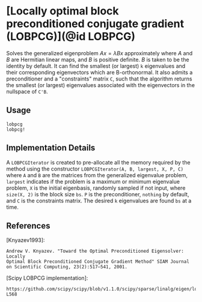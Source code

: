# [Locally optimal block preconditioned conjugate gradient (LOBPCG)](@id LOBPCG)

Solves the generalized eigenproblem $Ax = λBx$ approximately where $A$ and $B$ are Hermitian linear maps, and $B$ is positive definite. $B$ is taken to be the identity by default. It can find the smallest (or largest) `k` eigenvalues and their corresponding eigenvectors which are B-orthonormal. It also admits a preconditioner and a "constraints" matrix `C`, such that the algorithm returns the smallest (or largest) eigenvalues associated with the eigenvectors in the nullspace of `C'B`.

## Usage

```@docs
lobpcg
lobpcg!
```

## Implementation Details

A `LOBPCGIterator` is created to pre-allocate all the memory required by the method using the constructor `LOBPCGIterator(A, B, largest, X, P, C)` where `A` and `B` are the matrices from the generalized eigenvalue problem, `largest` indicates if the problem is a maximum or minimum eigenvalue problem, `X` is the initial eigenbasis, randomly sampled if not input, where `size(X, 2)` is the block size `bs`. `P` is the preconditioner, `nothing` by default, and `C` is the constraints matrix. The desired `k` eigenvalues are found `bs` at a time.


## References

[Knyazev1993]:

    Andrew V. Knyazev. "Toward the Optimal Preconditioned Eigensolver: Locally
    Optimal Block Preconditioned Conjugate Gradient Method" SIAM Journal
    on Scientific Computing, 23(2):517–541, 2001.

[Scipy LOBPCG implementation]:

    https://github.com/scipy/scipy/blob/v1.1.0/scipy/sparse/linalg/eigen/lobpcg/lobpcg.py#L109-L568

